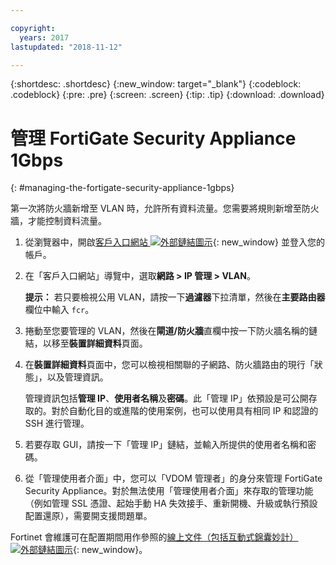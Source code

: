 ```yaml
---

copyright:
  years: 2017
lastupdated: "2018-11-12"

---
```


{:shortdesc: .shortdesc}
{:new_window: target="_blank"}
{:codeblock: .codeblock}
{:pre: .pre}
{:screen: .screen}
{:tip: .tip}
{:download: .download}

# 管理 FortiGate Security Appliance 1Gbps
{: #managing-the-fortigate-security-appliance-1gbps}

第一次將防火牆新增至 VLAN 時，允許所有資料流量。您需要將規則新增至防火牆，才能控制資料流量。 

1. 從瀏覽器中，開啟[客戶入口網站 ![外部鏈結圖示](../../icons/launch-glyph.svg "外部鏈結圖示")](https://control.softlayer.com/){: new_window} 並登入您的帳戶。
2. 在「客戶入口網站」導覽中，選取**網路 > IP 管理 > VLAN**。 

	**提示：** 若只要檢視公用 VLAN，請按一下**過濾器**下拉清單，然後在**主要路由器**欄位中輸入 ``fcr``。
3. 捲動至您要管理的 VLAN，然後在**閘道/防火牆**直欄中按一下防火牆名稱的鏈結，以移至**裝置詳細資料**頁面。
4. 在**裝置詳細資料**頁面中，您可以檢視相關聯的子網路、防火牆路由的現行「狀態」，以及管理資訊。 

	管理資訊包括**管理 IP**、**使用者名稱**及**密碼**。此「管理 IP」依預設是可公開存取的。對於自動化目的或進階的使用案例，也可以使用具有相同 IP 和認證的 SSH 進行管理。
5. 若要存取 GUI，請按一下「管理 IP」鏈結，並輸入所提供的使用者名稱和密碼。 
6. 從「管理使用者介面」中，您可以「VDOM 管理者」的身分來管理 FortiGate Security Appliance。對於無法使用「管理使用者介面」來存取的管理功能（例如管理 SSL 憑證、起始手動 HA 失效接手、重新開機、升級或執行預設配置還原），需要開支援問題單。

Fortinet 會維護可在配置期間用作參照的[線上文件（包括互動式錦囊妙計）![外部鏈結圖示](../../icons/launch-glyph.svg "外部鏈結圖示")](http://cookbook.fortinet.com/fortigate/){: new_window}。
